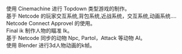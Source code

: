 使用 Cinemachine  进行 Topdown  类型游戏的制作。  
基于 Netcode  的玩家交互系统,背包系统,近战系统，交互系统,动画系统....  
Netcode Connect Approvel  的使用。  
Final ik  制作人物的瞄准 Ik。  
基于 Netcode  同步的动物 Npc, Partol，Attack  等动物 AI。  
使用 Blender  进行3d人物动画的k帧。  
